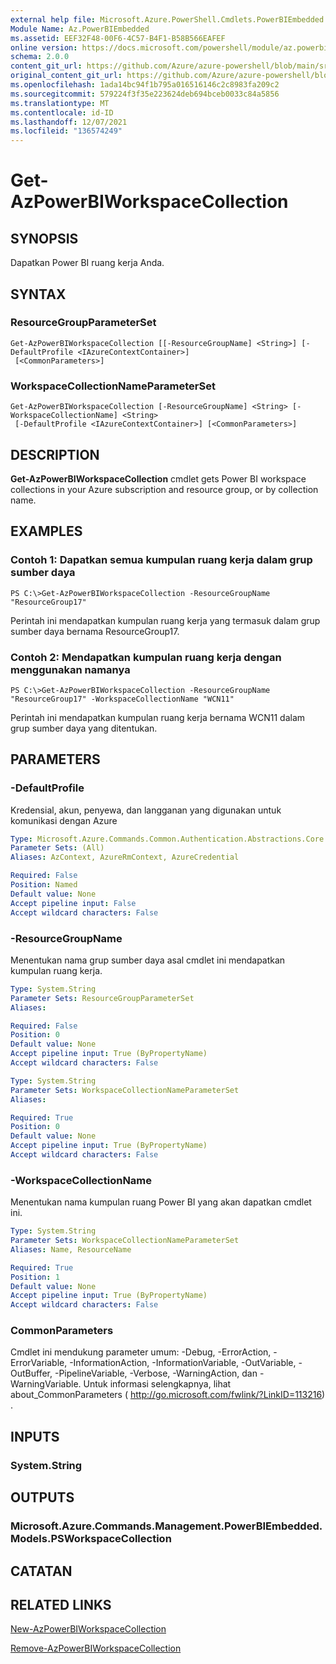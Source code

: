 ```yaml
---
external help file: Microsoft.Azure.PowerShell.Cmdlets.PowerBIEmbedded.dll-Help.xml
Module Name: Az.PowerBIEmbedded
ms.assetid: EEF32F48-00F6-4C57-B4F1-B58B566EAFEF
online version: https://docs.microsoft.com/powershell/module/az.powerbiembedded/get-azpowerbiworkspacecollection
schema: 2.0.0
content_git_url: https://github.com/Azure/azure-powershell/blob/main/src/PowerBIEmbedded/PowerBIEmbedded/help/Get-AzPowerBIWorkspaceCollection.md
original_content_git_url: https://github.com/Azure/azure-powershell/blob/main/src/PowerBIEmbedded/PowerBIEmbedded/help/Get-AzPowerBIWorkspaceCollection.md
ms.openlocfilehash: 1ada14bc94f1b795a016516146c2c8983fa209c2
ms.sourcegitcommit: 579224f3f35e223624deb694bceb0033c84a5856
ms.translationtype: MT
ms.contentlocale: id-ID
ms.lasthandoff: 12/07/2021
ms.locfileid: "136574249"
---
```

# Get-AzPowerBIWorkspaceCollection

## SYNOPSIS
Dapatkan Power BI ruang kerja Anda.

## SYNTAX

### ResourceGroupParameterSet
```
Get-AzPowerBIWorkspaceCollection [[-ResourceGroupName] <String>] [-DefaultProfile <IAzureContextContainer>]
 [<CommonParameters>]
```

### WorkspaceCollectionNameParameterSet
```
Get-AzPowerBIWorkspaceCollection [-ResourceGroupName] <String> [-WorkspaceCollectionName] <String>
 [-DefaultProfile <IAzureContextContainer>] [<CommonParameters>]
```

## DESCRIPTION
**Get-AzPowerBIWorkspaceCollection** cmdlet gets Power BI workspace collections in your Azure subscription and resource group, or by collection name.

## EXAMPLES

### Contoh 1: Dapatkan semua kumpulan ruang kerja dalam grup sumber daya
```
PS C:\>Get-AzPowerBIWorkspaceCollection -ResourceGroupName "ResourceGroup17"
```

Perintah ini mendapatkan kumpulan ruang kerja yang termasuk dalam grup sumber daya bernama ResourceGroup17.

### Contoh 2: Mendapatkan kumpulan ruang kerja dengan menggunakan namanya
```
PS C:\>Get-AzPowerBIWorkspaceCollection -ResourceGroupName "ResourceGroup17" -WorkspaceCollectionName "WCN11"
```

Perintah ini mendapatkan kumpulan ruang kerja bernama WCN11 dalam grup sumber daya yang ditentukan.

## PARAMETERS

### -DefaultProfile
Kredensial, akun, penyewa, dan langganan yang digunakan untuk komunikasi dengan Azure

```yaml
Type: Microsoft.Azure.Commands.Common.Authentication.Abstractions.Core.IAzureContextContainer
Parameter Sets: (All)
Aliases: AzContext, AzureRmContext, AzureCredential

Required: False
Position: Named
Default value: None
Accept pipeline input: False
Accept wildcard characters: False
```

### -ResourceGroupName
Menentukan nama grup sumber daya asal cmdlet ini mendapatkan kumpulan ruang kerja.

```yaml
Type: System.String
Parameter Sets: ResourceGroupParameterSet
Aliases:

Required: False
Position: 0
Default value: None
Accept pipeline input: True (ByPropertyName)
Accept wildcard characters: False
```

```yaml
Type: System.String
Parameter Sets: WorkspaceCollectionNameParameterSet
Aliases:

Required: True
Position: 0
Default value: None
Accept pipeline input: True (ByPropertyName)
Accept wildcard characters: False
```

### -WorkspaceCollectionName
Menentukan nama kumpulan ruang Power BI yang akan dapatkan cmdlet ini.

```yaml
Type: System.String
Parameter Sets: WorkspaceCollectionNameParameterSet
Aliases: Name, ResourceName

Required: True
Position: 1
Default value: None
Accept pipeline input: True (ByPropertyName)
Accept wildcard characters: False
```

### CommonParameters
Cmdlet ini mendukung parameter umum: -Debug, -ErrorAction, -ErrorVariable, -InformationAction, -InformationVariable, -OutVariable, -OutBuffer, -PipelineVariable, -Verbose, -WarningAction, dan -WarningVariable. Untuk informasi selengkapnya, lihat about_CommonParameters ( http://go.microsoft.com/fwlink/?LinkID=113216) .

## INPUTS

### System.String

## OUTPUTS

### Microsoft.Azure.Commands.Management.PowerBIEmbedded.Models.PSWorkspaceCollection

## CATATAN

## RELATED LINKS

[New-AzPowerBIWorkspaceCollection](./New-AzPowerBIWorkspaceCollection.md)

[Remove-AzPowerBIWorkspaceCollection](./Remove-AzPowerBIWorkspaceCollection.md)


